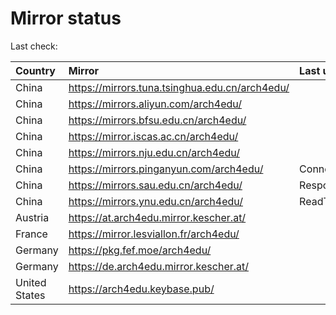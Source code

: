 <script src="./time.js"></script>
# Mirror status
Last check: <script type="text/javascript">localize(1670307924.140123);</script>

|Country|Mirror|Last update|
|:------|:-----|:----------|
|China|https://mirrors.tuna.tsinghua.edu.cn/arch4edu/|<script type="text/javascript">localize(1670265315);</script>|
|China|https://mirrors.aliyun.com/arch4edu/|<script type="text/javascript">localize(1670222154);</script>|
|China|https://mirrors.bfsu.edu.cn/arch4edu/|<script type="text/javascript">localize(1670265315);</script>|
|China|https://mirror.iscas.ac.cn/arch4edu/|<script type="text/javascript">localize(1670265315);</script>|
|China|https://mirrors.nju.edu.cn/arch4edu/|<script type="text/javascript">localize(1670222154);</script>|
|China|https://mirrors.pinganyun.com/arch4edu/|ConnectTimeout|
|China|https://mirrors.sau.edu.cn/arch4edu/|Response 500|
|China|https://mirrors.ynu.edu.cn/arch4edu/|ReadTimeout|
|Austria|https://at.arch4edu.mirror.kescher.at/|<script type="text/javascript">localize(1670265315);</script>|
|France|https://mirror.lesviallon.fr/arch4edu/|<script type="text/javascript">localize(1670265315);</script>|
|Germany|https://pkg.fef.moe/arch4edu/|<script type="text/javascript">localize(1670265315);</script>|
|Germany|https://de.arch4edu.mirror.kescher.at/|<script type="text/javascript">localize(1670265315);</script>|
|United States|https://arch4edu.keybase.pub/|<script type="text/javascript">localize(1670265315);</script>|

<script src="./tablefilter/tablefilter.js"></script>
<script src="./table.js"></script>